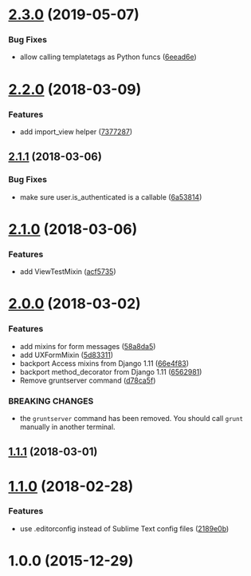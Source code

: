 <a name="2.3.0"></a>
# [2.3.0](https://gitlab.com/unplugstudio/mezzy/compare/v2.2.0...v2.3.0) (2019-05-07)


### Bug Fixes

* allow calling templatetags as Python funcs ([6eead6e](https://gitlab.com/unplugstudio/mezzy/commit/6eead6e))



<a name="2.2.0"></a>
# [2.2.0](https://gitlab.com/unplugstudio/mezzy/compare/v2.1.1...v2.2.0) (2018-03-09)


### Features

* add import_view helper ([7377287](https://gitlab.com/unplugstudio/mezzy/commit/7377287))



<a name="2.1.1"></a>
## [2.1.1](https://gitlab.com/unplugstudio/mezzy/compare/v2.1.0...v2.1.1) (2018-03-06)


### Bug Fixes

* make sure user.is_authenticated is a callable ([6a53814](https://gitlab.com/unplugstudio/mezzy/commit/6a53814))



<a name="2.1.0"></a>
# [2.1.0](https://gitlab.com/unplugstudio/mezzy/compare/v2.0.0...v2.1.0) (2018-03-06)


### Features

* add ViewTestMixin ([acf5735](https://gitlab.com/unplugstudio/mezzy/commit/acf5735))



<a name="2.0.0"></a>
# [2.0.0](https://gitlab.com/unplugstudio/mezzy/compare/v1.1.1...v2.0.0) (2018-03-02)


### Features

* add mixins for form messages ([58a8da5](https://gitlab.com/unplugstudio/mezzy/commit/58a8da5))
* add UXFormMixin ([5d83311](https://gitlab.com/unplugstudio/mezzy/commit/5d83311))
* backport Access mixins from Django 1.11 ([66e4f83](https://gitlab.com/unplugstudio/mezzy/commit/66e4f83))
* backport method_decorator from Django 1.11 ([6562981](https://gitlab.com/unplugstudio/mezzy/commit/6562981))
* Remove gruntserver command ([d78ca5f](https://gitlab.com/unplugstudio/mezzy/commit/d78ca5f))


### BREAKING CHANGES

* the `gruntserver` command has been removed. You should call `grunt` manually in another terminal.



<a name="1.1.1"></a>
## [1.1.1](https://gitlab.com/unplugstudio/mezzy/compare/v1.1.0...v1.1.1) (2018-03-01)



<a name="1.1.0"></a>
# [1.1.0](https://gitlab.com/unplugstudio/mezzy/compare/v1.0.0...v1.1.0) (2018-02-28)


### Features

* use .editorconfig instead of Sublime Text config files ([2189e0b](https://gitlab.com/unplugstudio/mezzy/commit/2189e0b))



<a name="1.0.0"></a>
# 1.0.0 (2015-12-29)



